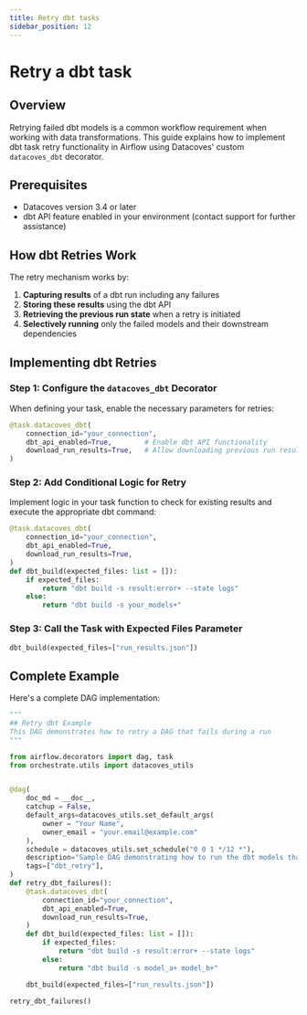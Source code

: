 ```yaml
---
title: Retry dbt tasks
sidebar_position: 12
---
```


# Retry a dbt task

## Overview

Retrying failed dbt models is a common workflow requirement when working with data transformations. This guide explains how to implement dbt task retry functionality in Airflow using Datacoves' custom `datacoves_dbt` decorator.

## Prerequisites

- Datacoves version 3.4 or later
- dbt API feature enabled in your environment (contact support for further assistance)

## How dbt Retries Work

The retry mechanism works by:

1. **Capturing results** of a dbt run including any failures
2. **Storing these results** using the dbt API
3. **Retrieving the previous run state** when a retry is initiated
4. **Selectively running** only the failed models and their downstream dependencies

## Implementing dbt Retries

### Step 1: Configure the `datacoves_dbt` Decorator

When defining your task, enable the necessary parameters for retries:

```python
@task.datacoves_dbt(
    connection_id="your_connection",
    dbt_api_enabled=True,        # Enable dbt API functionality
    download_run_results=True,   # Allow downloading previous run results
)
```

### Step 2: Add Conditional Logic for Retry

Implement logic in your task function to check for existing results and execute the appropriate dbt command:

```python
@task.datacoves_dbt(
    connection_id="your_connection",
    dbt_api_enabled=True,
    download_run_results=True,
)
def dbt_build(expected_files: list = []):
    if expected_files:
        return "dbt build -s result:error+ --state logs"
    else:
        return "dbt build -s your_models+"
```

### Step 3: Call the Task with Expected Files Parameter

```python
dbt_build(expected_files=["run_results.json"])
```

## Complete Example

Here's a complete DAG implementation:

```python
"""
## Retry dbt Example
This DAG demonstrates how to retry a DAG that fails during a run
"""

from airflow.decorators import dag, task
from orchestrate.utils import datacoves_utils


@dag(
    doc_md = __doc__,
    catchup = False,
    default_args=datacoves_utils.set_default_args(
        owner = "Your Name",
        owner_email = "your.email@example.com"
    ),
    schedule = datacoves_utils.set_schedule("0 0 1 */12 *"),
    description="Sample DAG demonstrating how to run the dbt models that fail",
    tags=["dbt_retry"],
)
def retry_dbt_failures():
    @task.datacoves_dbt(
        connection_id="your_connection",
        dbt_api_enabled=True,
        download_run_results=True,
    )
    def dbt_build(expected_files: list = []):
        if expected_files:
            return "dbt build -s result:error+ --state logs"
        else:
            return "dbt build -s model_a+ model_b+"

    dbt_build(expected_files=["run_results.json"])

retry_dbt_failures()
```
